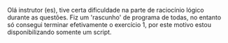 Olá instrutor (es), tive certa dificuldade na parte de raciocínio lógico durante as questões. Fiz um 'rascunho' de programa de todas, no entanto só consegui terminar efetivamente o exercício 1, por este motivo estou disponibilizando somente um script. 
